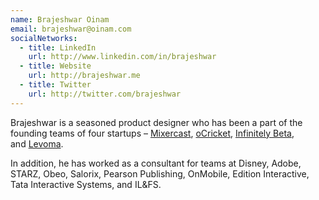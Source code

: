 ```yaml
---
name: Brajeshwar Oinam
email: brajeshwar@oinam.com
socialNetworks:
  - title: LinkedIn
    url: http://www.linkedin.com/in/brajeshwar
  - title: Website
    url: http://brajeshwar.me
  - title: Twitter
    url: http://twitter.com/brajeshwar
---
```


Brajeshwar is a seasoned product designer who has been a part of the founding teams of four startups – [Mixercast](http://www.crunchbase.com/company/mixercast), [oCricket](http://www.ocricket.com/), [Infinitely Beta](http://www.crunchbase.com/organization/infinitely-beta/), and [Levoma](http://www.crunchbase.com/organization/levoma/).

In addition, he has worked as a consultant for teams at Disney, Adobe, <abbr>STARZ</abbr>, Obeo, Salorix, Pearson Publishing, OnMobile, Edition Interactive, Tata Interactive Systems, and <abbr>IL&FS</abbr>.
